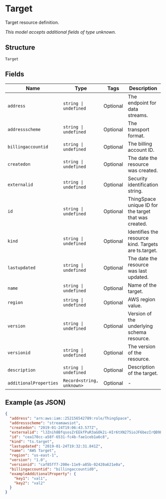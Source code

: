 
# Target

Target resource definition.

*This model accepts additional fields of type unknown.*

## Structure

`Target`

## Fields

| Name | Type | Tags | Description |
|  --- | --- | --- | --- |
| `address` | `string \| undefined` | Optional | The endpoint for data streams. |
| `addressscheme` | `string \| undefined` | Optional | The transport format. |
| `billingaccountid` | `string \| undefined` | Optional | The billing account ID. |
| `createdon` | `string \| undefined` | Optional | The date the resource was created. |
| `externalid` | `string \| undefined` | Optional | Security identification string. |
| `id` | `string \| undefined` | Optional | ThingSpace unique ID for the target that was created. |
| `kind` | `string \| undefined` | Optional | Identifies the resource kind. Targets are ts.target. |
| `lastupdated` | `string \| undefined` | Optional | The date the resource was last updated. |
| `name` | `string \| undefined` | Optional | Name of the target. |
| `region` | `string \| undefined` | Optional | AWS region value. |
| `version` | `string \| undefined` | Optional | Version of the underlying schema resource. |
| `versionid` | `string \| undefined` | Optional | The version of the resource. |
| `description` | `string \| undefined` | Optional | Description of the target. |
| `additionalProperties` | `Record<string, unknown>` | Optional | - |

## Example (as JSON)

```json
{
  "address": "arn:aws:iam::252156542789:role/ThingSpace",
  "addressscheme": "streamawsiot",
  "createdon": "2019-01-24T19:06:43.577Z",
  "externalid": "lJZnih8BfqsosZrEEkfPuR3aGOk2i-HIr6tXN275ioJF6bezIrQB9EbzpTRep8J7RmV7QH==",
  "id": "cea170cc-a58f-6531-fc4b-fae1ceb1a6c8",
  "kind": "ts.target",
  "lastupdated": "2019-01-24T19:32:31.841Z",
  "name": "AWS Target",
  "region": "us-east-1",
  "version": "1.0",
  "versionid": "caf85ff7-200e-11e9-a85b-02420a621e0a",
  "billingaccountid": "billingaccountid0",
  "exampleAdditionalProperty": {
    "key1": "val1",
    "key2": "val2"
  }
}
```

